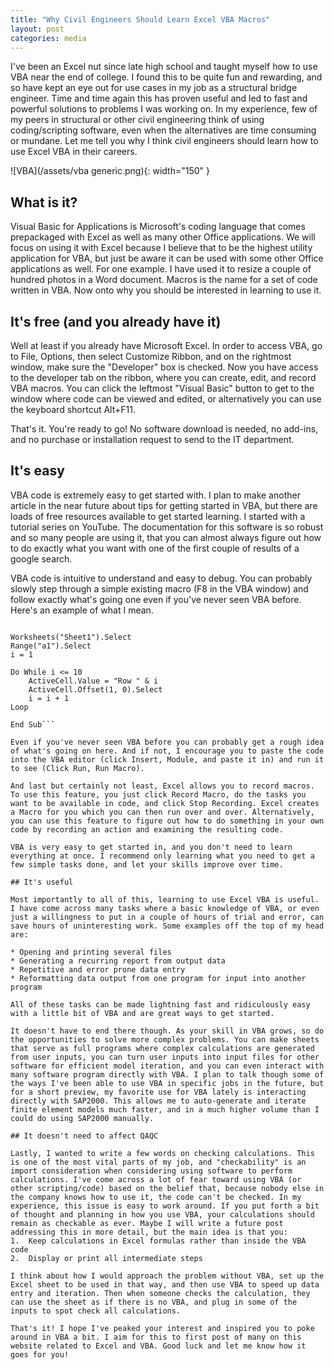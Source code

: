 ```yaml
---
title: "Why Civil Engineers Should Learn Excel VBA Macros"
layout: post
categories: media
---
```


I've been an Excel nut since late high school and taught myself how to use VBA near the end of college. I found this to be quite fun and rewarding, and so have kept an eye out for use cases in my job as a structural bridge engineer. Time and time again this has proven useful and led to fast and powerful solutions to problems I was working on. In my experience, few of my peers in structural or other civil engineering think of using coding/scripting software, even when the alternatives are time consuming or mundane. Let me tell you why I think civil engineers should learn how to use Excel VBA in their careers.



![VBA](/assets/vba generic.png){: width="150" }

## What is it?

Visual Basic for Applications is Microsoft's coding language that comes prepackaged with Excel as well as many other Office applications. We will focus on using it with Excel because I believe that to be the highest utility application for VBA, but just be aware it can be used with some other Office applications as well. For one example. I have used it to resize a couple of hundred photos in a Word document. Macros is the name for a set of code written in VBA. Now onto why you should be interested in learning to use it.

## It's free (and you already have it)

Well at least if you already have Microsoft Excel. In order to access VBA, go to File, Options, then select Customize Ribbon, and on the rightmost window, make sure the "Developer" box is checked. Now you have access to the developer tab on the ribbon, where you can create, edit, and record VBA macros. You can click the leftmost "Visual Basic" button to get to the window where code can be viewed and edited, or alternatively you can use the keyboard shortcut Alt+F11. 

That's it. You're ready to go! No software download is needed, no add-ins, and no purchase or installation request to send to the IT department.

## It's easy

VBA code is extremely easy to get started with. I plan to make another article in the near future about tips for getting started in VBA, but there are loads of free resources available to get started learning. I started with a tutorial series on YouTube. The documentation for this software is so robust and so many people are using it, that you can almost always figure out how to do exactly what you want with one of the first couple of results of a google search.

VBA code is intuitive to understand and easy to debug. You can probably slowly step through a simple existing macro (F8 in the VBA window) and follow exactly what's going one even if you've never seen VBA before. Here's an example of what I mean.

```Sub example()

Worksheets("Sheet1").Select
Range("a1").Select
i = 1

Do While i <= 10
    ActiveCell.Value = "Row " & i
    ActiveCell.Offset(1, 0).Select
    i = i + 1
Loop

End Sub```

Even if you've never seen VBA before you can probably get a rough idea of what's going on here. And if not, I encourage you to paste the code into the VBA editor (click Insert, Module, and paste it in) and run it to see (Click Run, Run Macro).

And last but certainly not least, Excel allows you to record macros. To use this feature, you just click Record Macro, do the tasks you want to be available in code, and click Stop Recording. Excel creates a Macro for you which you can then run over and over. Alternatively, you can use this feature to figure out how to do something in your own code by recording an action and examining the resulting code. 

VBA is very easy to get started in, and you don't need to learn everything at once. I recommend only learning what you need to get a few simple tasks done, and let your skills improve over time.

## It's useful

Most importantly to all of this, learning to use Excel VBA is useful. I have come across many tasks where a basic knowledge of VBA, or even just a willingness to put in a couple of hours of trial and error, can save hours of uninteresting work. Some examples off the top of my head are: 

* Opening and printing several files
* Generating a recurring report from output data
* Repetitive and error prone data entry
* Reformatting data output from one program for input into another program

All of these tasks can be made lightning fast and ridiculously easy with a little bit of VBA and are great ways to get started. 

It doesn't have to end there though. As your skill in VBA grows, so do the opportunities to solve more complex problems. You can make sheets that serve as full programs where complex calculations are generated from user inputs, you can turn user inputs into input files for other software for efficient model iteration, and you can even interact with many software program directly with VBA. I plan to talk though some of the ways I've been able to use VBA in specific jobs in the future, but for a short preview, my favorite use for VBA lately is interacting directly with SAP2000. This allows me to auto-generate and iterate finite element models much faster, and in a much higher volume than I could do using SAP2000 manually.

## It doesn't need to affect QAQC

Lastly, I wanted to write a few words on checking calculations. This is one of the most vital parts of my job, and "checkability" is an import consideration when considering using software to perform calculations. I've come across a lot of fear toward using VBA (or other scripting/code) based on the belief that, because nobody else in the company knows how to use it, the code can't be checked. In my experience, this issue is easy to work around. If you put forth a bit of thought and planning in how you use VBA, your calculations should remain as checkable as ever. Maybe I will write a future post addressing this in more detail, but the main idea is that you:
1.	Keep calculations in Excel formulas rather than inside the VBA code
2.	Display or print all intermediate steps

I think about how I would approach the problem without VBA, set up the Excel sheet to be used in that way, and then use VBA to speed up data entry and iteration. Then when someone checks the calculation, they can use the sheet as if there is no VBA, and plug in some of the inputs to spot check all calculations.

That's it! I hope I've peaked your interest and inspired you to poke around in VBA a bit. I aim for this to first post of many on this website related to Excel and VBA. Good luck and let me know how it goes for you!
